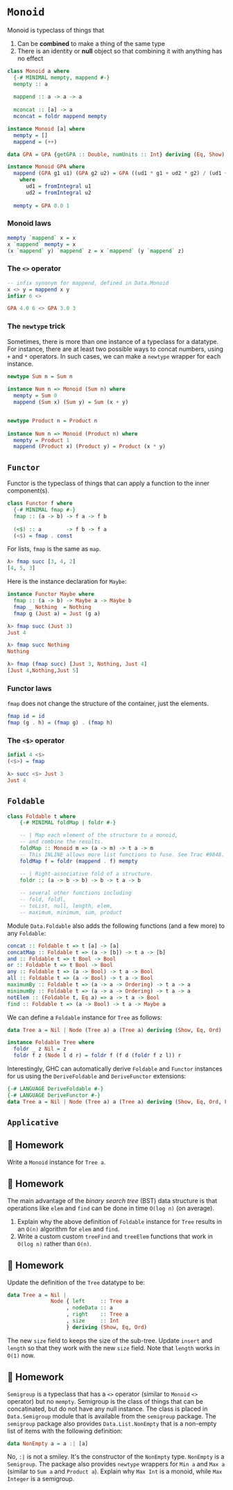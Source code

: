 
# `Monoid`

Monoid is typeclass of things that
  1. Can be **combined** to make a thing of the same type
  2. There is an identity or **null** object so that combining it with anything has no effect


```haskell
class Monoid a where
  {-# MINIMAL mempty, mappend #-}
  mempty :: a
  
  mappend :: a -> a -> a
  
  mconcat :: [a] -> a
  mconcat = foldr mappend mempty
```

```haskell
instance Monoid [a] where
  mempty = []
  mappend = (++)
```

```haskell
data GPA = GPA {getGPA :: Double, numUnits :: Int} deriving (Eq, Show)

instance Monoid GPA where
  mappend (GPA g1 u1) (GPA g2 u2) = GPA ((ud1 * g1 + ud2 * g2) / (ud1 + ud2)) (u1 + u2)
    where
      ud1 = fromIntegral u1
      ud2 = fromIntegral u2
      
  mempty = GPA 0.0 1
```

### Monoid laws

```haskell
mempty `mappend` x = x
x `mappend` mempty = x
(x `mappend` y) `mappend` z = x `mappend` (y `mappend` z)
```

### The `<>` operator

```haskell
-- infix synonym for mappend, defined in Data.Monoid
x <> y = mappend x y
infixr 6 <>

GPA 4.0 6 <> GPA 3.0 3
```

### The `newtype` trick

Sometimes,
there is more than one instance of a typeclass for a datatype.
For instance,
there are at least two possible ways to concat numbers,
using `+` and `*` operators.
In such cases,
we can make a `newtype` wrapper for each instance.

```haskell
newtype Sum n = Sum n
 
instance Num n => Monoid (Sum n) where
  mempty = Sum 0
  mappend (Sum x) (Sum y) = Sum (x + y)


newtype Product n = Product n
 
instance Num n => Monoid (Product n) where
  mempty = Product 1
  mappend (Product x) (Product y) = Product (x * y)
```


## `Functor`

Functor is the typeclass of things that can apply a function to the inner component(s).

```haskell
class Functor f where
  {-# MINIMAL fmap #-}
  fmap :: (a -> b) -> f a -> f b
 
  (<$) :: a        -> f b -> f a
  (<$) = fmap . const
```

For lists,
`fmap` is the same as `map`.

```haskell
λ> fmap succ [3, 4, 2]
[4, 5, 3]
```

Here is the instance declaration for `Maybe`:

```haskell
instance Functor Maybe where
  fmap :: (a -> b) -> Maybe a -> Maybe b
  fmap _ Nothing  = Nothing
  fmap g (Just a) = Just (g a)
```

```haskell
λ> fmap succ (Just 3)
Just 4

λ> fmap succ Nothing
Nothing

λ> fmap (fmap succ) [Just 3, Nothing, Just 4]
[Just 4,Nothing,Just 5]

```

### Functor laws
`fmap` does not change the structure of the container,
just the elements.

```haskell
fmap id = id
fmap (g . h) = (fmap g) . (fmap h)
```

### The `<$>` operator

```haskell
infixl 4 <$>
(<$>) = fmap
```

```haskell
λ> succ <$> Just 3
Just 4
```

## `Foldable`

```haskell
class Foldable t where
    {-# MINIMAL foldMap | foldr #-}

    -- | Map each element of the structure to a monoid,
    -- and combine the results.
    foldMap :: Monoid m => (a -> m) -> t a -> m
    -- This INLINE allows more list functions to fuse. See Trac #9848.
    foldMap f = foldr (mappend . f) mempty

    -- | Right-associative fold of a structure.
    foldr :: (a -> b -> b) -> b -> t a -> b
    
    -- several other functions including
    -- fold, foldl,
    -- toList, null, length, elem, 
    -- maximum, minimum, sum, product
```

Module `Data.Foldable` also adds the following functions (and a few more) to any `Foldable`:

```haskell
concat :: Foldable t => t [a] -> [a]
concatMap :: Foldable t => (a -> [b]) -> t a -> [b]
and :: Foldable t => t Bool -> Bool
or :: Foldable t => t Bool -> Bool
any :: Foldable t => (a -> Bool) -> t a -> Bool
all :: Foldable t => (a -> Bool) -> t a -> Bool
maximumBy :: Foldable t => (a -> a -> Ordering) -> t a -> a
minimumBy :: Foldable t => (a -> a -> Ordering) -> t a -> a
notElem :: (Foldable t, Eq a) => a -> t a -> Bool
find :: Foldable t => (a -> Bool) -> t a -> Maybe a
```


We can define a `Foldable` instance for `Tree` as follows:

```haskell
data Tree a = Nil | Node (Tree a) a (Tree a) deriving (Show, Eq, Ord)

instance Foldable Tree where
  foldr _ z Nil = z
  foldr f z (Node l d r) = foldr f (f d (foldr f z l)) r
```

Interestingly,
GHC can automatically derive `Foldable` and `Functor` instances for us
using the `DeriveFoldable` and `DeriveFunctor` extensions:
```haskell
{-# LANGUAGE DeriveFoldable #-}
{-# LANGUAGE DeriveFunctor #-}
data Tree a = Nil | Node (Tree a) a (Tree a) deriving (Show, Eq, Ord, Functor, Foldable)
```

## `Applicative`

## :ledger: Homework
Write a `Monoid` instance for `Tree a`.

## :ledger: Homework
The main advantage of the *binary search tree* (BST) data structure is that operations like `elem` and `find` can be done in time `O(log n)` (on average).

  1. Explain why the above definition of `Foldable` instance for `Tree` results in an `O(n)` algorithm for `elem` and `find`.
  2. Write a custom custom `treeFind` and `treeElem` functions that work in `O(log n)` rather than `O(n)`.

## :ledger: Homework
Update the definition of the `Tree` datatype to be:
```haskell
data Tree a = Nil | 
              Node { left     :: Tree a
                   , nodeData :: a
                   , right    :: Tree a
                   , size     :: Int
                   } deriving (Show, Eq, Ord)
```
The new `size` field to keeps the size of the sub-tree.
Update `insert` and `length` so that they work with the new `size` field.
Note that `length` works in `O(1)` now.

## :ledger: Homework
`Semigroup` is a typeclass that has a `<>` operator (similar to `Monoid` `<>` operator) but no `mempty`.
Semigroup is the class of things that can be concatinated,
but do not have any null instance.
The class is placed in `Data.Semigroup` module that is available from the `semigroup` package.
The `semigroup` package also provides `Data.List.NonEmpty` that is a non-empty list of items with the following definition:

```haskell
data NonEmpty a = a :| [a]
```
No, `:|` is not a smiley.
It's the constructor of the `NonEmpty` type.
`NonEmpty` is a `Semigroup`.
The package also provides `newtype` wrappers for `Min a` and `Max a` (similar to `Sum a` and `Product a`).
Explain why `Max Int` is a monoid,
while `Max Integer` is a semigroup.

